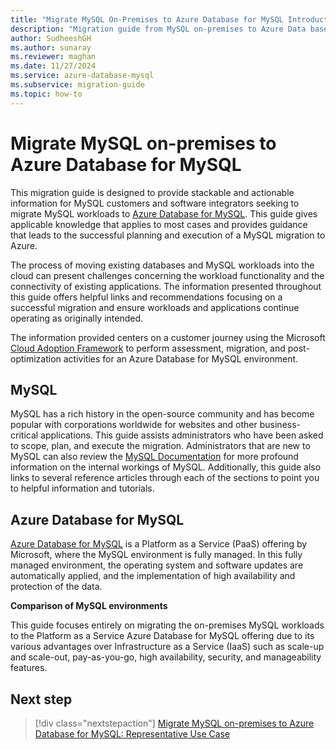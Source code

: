 ```yaml
---
title: "Migrate MySQL On-Premises to Azure Database for MySQL Introduction"
description: "Migration guide from MySQL on-premises to Azure Data base for MySQL"
author: SudheeshGH
ms.author: sunaray
ms.reviewer: maghan
ms.date: 11/27/2024
ms.service: azure-database-mysql
ms.subservice: migration-guide
ms.topic: how-to
---
```


# Migrate MySQL on-premises to Azure Database for MySQL

This migration guide is designed to provide stackable and actionable information for MySQL customers and software integrators seeking to migrate MySQL workloads to [Azure Database for MySQL](../../overview.md). This guide gives applicable knowledge that applies to most cases and provides guidance that leads to the successful planning and execution of a MySQL migration to Azure.

The process of moving existing databases and MySQL workloads into the cloud can present challenges concerning the workload functionality and the connectivity of existing applications. The information presented throughout this guide offers helpful links and recommendations focusing on a successful migration and ensure workloads and applications continue operating as originally intended.

The information provided centers on a customer journey using the Microsoft [Cloud Adoption Framework](/azure/cloud-adoption-framework/get-started/) to perform assessment, migration, and post-optimization activities for an Azure Database for MySQL environment.

## MySQL

MySQL has a rich history in the open-source community and has become popular with corporations worldwide for websites and other business-critical applications. This guide assists administrators who have been asked to scope, plan, and execute the migration. Administrators that are new to MySQL can also review the [MySQL Documentation](https://dev.mysql.com/doc/) for more profound information on the internal workings of MySQL. Additionally, this guide also links to several reference articles through each of the sections to point you to helpful information and tutorials.

## Azure Database for MySQL

[Azure Database for MySQL](../../overview.md) is a Platform as a Service (PaaS) offering by Microsoft, where the MySQL environment is fully managed. In this fully managed environment, the operating system and software updates are automatically applied, and the implementation of high availability and protection of the data.

**Comparison of MySQL environments**

This guide focuses entirely on migrating the on-premises MySQL workloads to the Platform as a Service Azure Database for MySQL offering due to its various advantages over Infrastructure as a Service (IaaS) such as scale-up and scale-out, pay-as-you-go, high availability, security, and manageability features.

## Next step

> [!div class="nextstepaction"]
> [Migrate MySQL on-premises to Azure Database for MySQL: Representative Use Case](02-representative-use-case.md)
